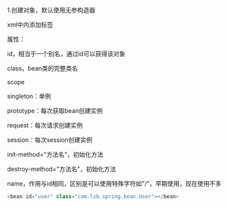 1.创建对象，默认使用无参构造器

xml中<beans>内添加<bean>标签

<bean>属性：

id，相当于一个别名，通过id可以获得该对象

class，bean类的完整类名

scope

singleton：单例

prototype：每次获取bean创建实例

request：每次请求创建实例

session：每次session创建实例

init-method="方法名"，初始化方法

destroy-method="方法名"，初始化方法

name，作用与id相同，区别是可以使用特殊字符如"/"，早期使用，现在使用不多

```javascript
<bean id="user" class="com.lzb.spring.bean.User"></bean>
```







